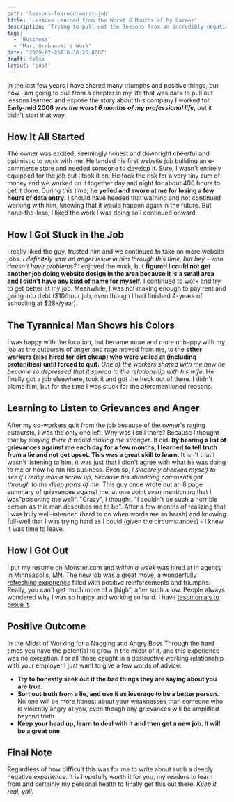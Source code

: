 ```yaml
---
path: 'lessons-learned-worst-job'
title: 'Lessons Learned from the Worst 6 Months of My Career'
description: 'Trying to pull out the lessons from an incredibly negative work experience.'
tags:
  - 'Business'
  - "Marc Grabanski's Work"
date: '2009-02-25T10:30:25.000Z'
draft: false
layout: 'post'
---
```


In the last few years I have shared many triumphs and positive things, but now I am going to pull from a chapter in my life that was dark to pull out lessons learned and expose the story about this company I worked for. **Early-mid 2006 was _the worst 6 months of my professional life_**, but it didn't start that way.

## How It All Started

The owner was excited, seemingly honest and downright cheerful and optimistic to work with me. He landed his first website job building an e-commerce store and needed someone to develop it. Sure, I wasn't entirely equipped for the job but I took it on. He took the risk for a very tiny sum of money and we worked on it together day and night for about 400 hours to get it done. During this time, **he yelled and swore at me for losing a few hours of data entry.** I should have heeded that warning and not continued working with him, knowing that it would happen again in the future. But none-the-less, I liked the work I was doing so I continued onward.

## How I Got Stuck in the Job

I really liked the guy, trusted him and we continued to take on more website jobs. _I definitely saw an anger issue in him through this time, but hey - who doesn't have problems?_ I enjoyed the work, but **figured I could not get another job doing website design in the area because it is a small area and I didn't have any kind of name for myself.** I continued to work and try to get better at my job. Meanwhile, I was not making enough to pay rent and going into debt ($10/hour job, even though I had finished 4-years of schooling at $28k/year).

## The Tyrannical Man Shows his Colors

I was happy with the location, but became more and more unhappy with my job as the outbursts of anger and rage moved from me, to the **other workers (also hired for dirt cheap) who were yelled at (including profanities) until forced to quit.** _One of the workers shared with me how he became so depressed that it spread to the relationship with his wife_. He finally got a job elsewhere, took it and got the heck out of there. I didn't blame him, but for the time I was stuck for the aforementioned reasons.

## Learning to Listen to Grievances and Anger

After my co-workers quit from the job because of the owner's raging outbursts, I was the only one left. Why was I still there? Because I thought that by _staying there it would making me stronger_. It did. **By hearing a list of grievances against me each day for a few months, I learned to tell truth from a lie and not get upset. This was a great skill to learn.** It isn't that I wasn't listening to him, it was just that I didn't agree with what he was doing to me or how he ran his business. Even so, _I sincerely checked myself to see if I really was a screw up, because his shredding comments got through to the deep parts of me._ This guy once wrote out an 8 page summary of grievances against me, at one point even mentioning that I was"poisoning the well". "Crazy", I thought. "I couldn't be such a horrible person as this man describes me to be". After a few months of realizing that I was truly well-intended (hard to do when words are so harsh) and knowing full-well that I was trying hard as I could (given the circumstances) - I knew it was time to leave.

## How I Got Out

I put my resume on Monster.com and _within a week_ was hired at in agency in Minneapolis, MN. The new job was a great move, a [wonderfully refreshing experience](/rmg-connect-minneapolis) filled with positive reinforcements and triumphs. Really, you can't get much more of a [high", after such a low. People always wondered why I was so happy and working so hard. I have [testimonials to prove it](http://www.linkedin.com/in/1marc).

## Positive Outcome

In the Midst of Working for a Nagging and Angry Boss Through the hard times you have the potential to grow in the midst of it, and this experience was no exception. For all those caught in a destructive working relationship with your employer I just want to give a few words of advice:

- **Try to honestly seek out if the bad things they are saying about you are true.**
- **Sort out truth from a lie, and use it as leverage to be a better person.** No one will be more honest about your weaknesses than someone who is violently angry at you, even though any grievances will be amplified beyond truth.
- **Keep your head up, learn to deal with it and then get a new job. It will be a great one.**

## Final Note

Regardless of how difficult this was for me to write about such a deeply negative experience. It is hopefully worth it for you, my readers to learn from and certainly my personal health to finally get this out there. _Keep it real, yall._
